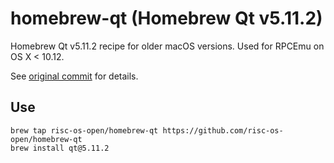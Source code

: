 # homebrew-qt (Homebrew Qt v5.11.2)

Homebrew Qt v5.11.2 recipe for older macOS versions. Used for RPCEmu on OS X < 10.12.

See [original commit](https://github.com/Homebrew/homebrew-core/commit/f209496e3070c9323f8b99fdc425f3439413632e#diff-b2ec9c6219affd12bbe8251dcee4a10c9b2f0eceed6ff7bae4b391616d1f610a) for details.

## Use

    brew tap risc-os-open/homebrew-qt https://github.com/risc-os-open/homebrew-qt
    brew install qt@5.11.2
